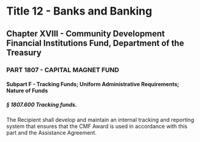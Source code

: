 
# Title 12 - Banks and Banking
## Chapter XVIII - Community Development Financial Institutions Fund, Department of the Treasury
### PART 1807 - CAPITAL MAGNET FUND
#### Subpart F - Tracking Funds; Uniform Administrative Requirements; Nature of Funds
##### § 1807.600 Tracking funds.

The Recipient shall develop and maintain an internal tracking and reporting system that ensures that the CMF Award is used in accordance with this part and the Assistance Agreement.
